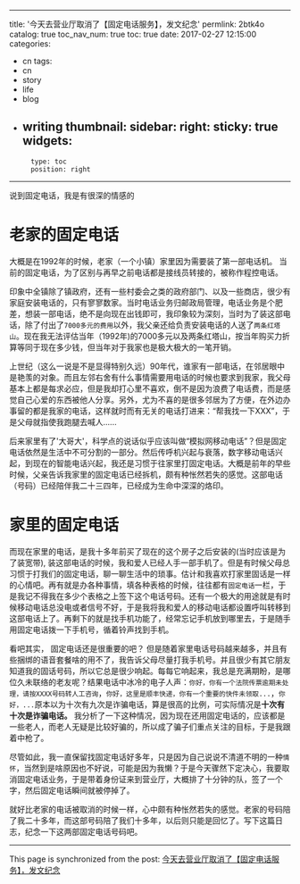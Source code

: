 
---
title: '今天去营业厅取消了【固定电话服务】，发文纪念'
permlink: 2btk4o
catalog: true
toc_nav_num: true
toc: true
date: 2017-02-27 12:15:00
categories:
- cn
tags:
- cn
- story
- life
- blog
- writing
thumbnail: 
sidebar:
    right:
        sticky: true
widgets:
    -
        type: toc
        position: right
---


说到固定电话，我是有很深的情感的

# 老家的固定电话

大概是在1992年的时候，老家（一个小镇）家里因为需要装了第一部电话机。
当前的固定电话，为了区别与再早之前电话都是接线员转接的，被称作程控电话。

印象中全镇除了镇政府，还有一些村委会之类的政府部门、以及一些商店，很少有家庭安装电话的，只有寥寥数家。当时电话业务归邮政局管理，电话业务是个肥差，想装一部电话，绝不是向现在出钱即可，我印象较为深刻，当时为了装这部电话，除了付出了`7000多元的费用`以外，我父亲还给负责安装电话的人送了`两条红塔山`。现在我无法评估当年（1992年)的7000多元以及两条红塔山，按当年购买力折算等同于现在多少钱，但当年对于我家也是极大极大的一笔开销。

上世纪（这么一说是不是显得特别久远）90年代，谁家有一部电话，在邻居眼中是艳羡的对象。而且左邻右舍有什么事情需要用电话的时候也要求到我家，我父母基本上都是每求必应，但是我却打心里不喜欢，倒不是因为浪费了电话费，而是感觉自己心爱的东西被他人分享。另外，尤为不喜的是很多邻居为了方便，在外边办事留的都是我家的电话，这样就时而有无关的电话打进来：“帮我找一下XXX”，于是父母就指使我跑腿去喊人......

后来家里有了'大哥大'，科学点的说话似乎应该叫做“模拟网移动电话”？但是固定电话依然是生活中不可分割的一部分。然后传呼机兴起与衰落，数字移动电话兴起，到现在的智能电话兴起，我还是习惯于往家里打固定电话。大概是前年的早些时候，父亲告诉我家里的固定电话已经拆机，颇有种怅然若失的感觉。这部电话（号码）已经陪伴我二十三四年，已经成为生命中深深的烙印。

# 家里的固定电话

而现在家里的电话，是我十多年前买了现在的这个房子之后安装的(当时应该是为了装宽带),  装这部电话的时候，我和爱人已经人手一部手机了。但是有时候父母总习惯于打我们的固定电话，聊一聊生活中的琐事。估计和我喜欢打家里固话是一样的心情吧。再有就是办各种事情，填各种表格的时候，往往都有`固定电话`一栏，于是我记不得我在多少个表格之上签下这个电话号码。还有一个极大的用途就是有时候移动电话总没电或者信号不好，于是我将我和爱人的移动电话都设置呼叫转移到这部电话上了。再剩下的就是找手机功能了，经常忘记手机放到哪里去，于是随手用固定电话拨一下手机号，循着铃声找到手机。

看吧其实， 固定电话还是很重要的吧？
但是随着家里电话号码越来越多，并且有些捆绑的语音套餐啥的用不了，我告诉父母尽量打我手机号。并且很少有其它朋友知道我的固话号码，所以它总是很少响起。每每它响起来，我总是充满期盼，是哪位久未联络的老友呢？结果电话中冰冷的电子人声：`你好，你有一个法院传票逾期未处理，请按XXXX号码转人工咨询`，`你好，这里是顺丰快递，你有一个重要的快件未领取...`，`你好，...`原本以为十次有九次是诈骗电话，算是很高的比例，可实际情况是**十次有十次是诈骗电话。** 我分析了一下这种情况，因为现在还用固定电话的，应该都是一些老人，而老人无疑是比较好骗的，所以成了骗子们重点关注的目标，于是我跟着中枪了。

尽管如此，我一直保留找固定电话好多年，只是因为自己说说不清道不明的一种`情怀`，当然到是啥原因也不好说，可能是因为我懒？于是今天骤然下定决心，我要取消固定电话业务，于是带着身份证来到营业厅，大概排了十分钟的队，签了一个字，然后固定电话瞬间就被停掉了。

就好比老家的电话被取消的时候一样，心中颇有种怅然若失的感觉。老家的号码陪了我二十多年，而这部号码陪了我们十多年，以后则只能是回忆了。写下这篇日志，纪念一下这两部固定电话号码吧。

- - -

This page is synchronized from the post: [今天去营业厅取消了【固定电话服务】，发文纪念](https://steemit.com/@oflyhigh/2btk4o)
